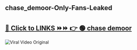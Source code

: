 
 ## chase_demoor-Only-Fans-Leaked

# <h2><a href="https://clipsfans.com/chase_demoor&ref=git">🔗 Click to LINKS ⏩⏩ 👉 🟢 chase demoor </a></h2>

<a href="https://clipsfans.com/chase_demoor&ref=git" rel="nofollow" data-target="animated-image.originalLink"><img src="https://i.ibb.co.com/xMMVF88/686577567.gif" alt="Viral Video Original" style="max-width: 100%; display: inline-block;" data-target="animated-image.originalImage"></a>
